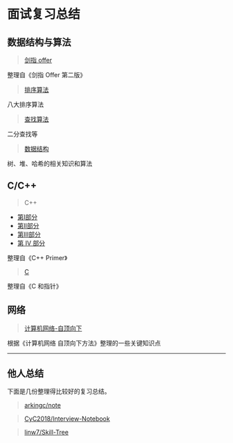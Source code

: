 # 面试复习总结

## 数据结构与算法

> [剑指 offer](https://github.com/guanjunjian/Interview-Summary/blob/master/notes/algorithms/%E5%89%91%E6%8C%87offer.md)

整理自《剑指 Offer 第二版》

> [排序算法](https://github.com/guanjunjian/Interview-Summary/blob/master/notes/algorithms/%E6%8E%92%E5%BA%8F%E7%AE%97%E6%B3%95.md)

八大排序算法

> [查找算法](https://github.com/guanjunjian/Interview-Summary/blob/master/notes/algorithms/%E6%9F%A5%E6%89%BE%E7%AE%97%E6%B3%95.md)

二分查找等

> [数据结构](https://github.com/guanjunjian/Interview-Summary/blob/master/notes/algorithms/%E6%95%B0%E6%8D%AE%E7%BB%93%E6%9E%84.md)

树、堆、哈希的相关知识和算法

## C/C++

> C++

-	[第Ⅰ部分](https://guanjunjian.github.io/2017/01/19/study-20-cpp-primer-summary_1/)
-	[第Ⅱ部分](https://guanjunjian.github.io/2017/01/26/study-21-cpp-primer-summary_2/)
-	[第Ⅲ部分](https://guanjunjian.github.io/2017/02/02/study-22-cpp-primer-summary_3/)
-	[第 IV 部分](https://guanjunjian.github.io/2017/02/09/study-23-cpp-primer-summary_4/)

整理自《C++ Primer》

> [C](https://guanjunjian.github.io/2017/01/09/study-19-pointers-on-c-summary/)

整理自《C 和指针》

## 网络

> [计算机网络-自顶向下](https://github.com/guanjunjian/Interview-Summary/blob/master/notes/network/Computer-Networking-Top-Down.md)

根据《计算机网络 自顶向下方法》整理的一些关键知识点

---

## 他人总结

下面是几份整理得比较好的复习总结。

> [arkingc/note](https://github.com/arkingc/note)

> [CyC2018/Interview-Notebook](https://github.com/CyC2018/Interview-Notebook)

> [linw7/Skill-Tree](https://github.com/linw7/Skill-Tree)

